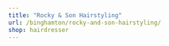 ```yaml
---
title: "Rocky & Son Hairstyling"
url: /binghamton/rocky-and-son-hairstyling/
shop: hairdresser
---
```

